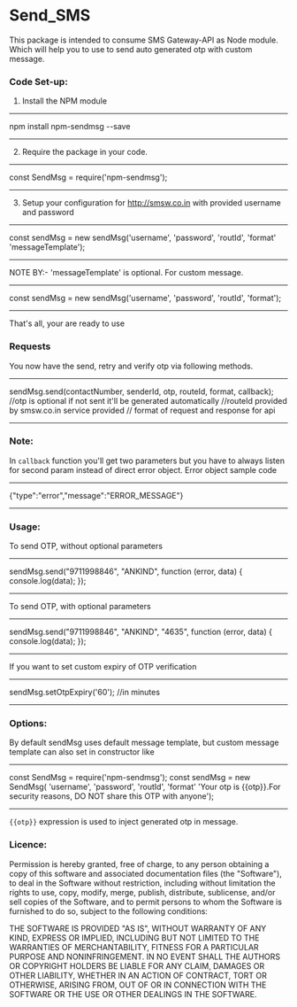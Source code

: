 # Send_SMS


This package is intended to consume SMS Gateway-API as Node module. Which will help you to use to send auto generated otp with custom message.


### Code Set-up:

1. Install the NPM module
******************************************
npm install npm-sendmsg --save
******************************************


2. Require the package in your code.
******************************************
const SendMsg = require('npm-sendmsg');
******************************************


3. Setup your configuration for http://smsw.co.in with provided username and password
**************************************************************************
const sendMsg = new sendMsg('username', 'password', 'routId', 'format' 'messageTemplate');
**************************************************************************
NOTE BY:- 'messageTemplate' is optional. For custom message.


**************************************************************************
const sendMsg = new sendMsg('username', 'password', 'routId', 'format');
**************************************************************************
That's all, your are ready to use


### Requests

You now have the send, retry and verify otp via following methods.
**************************************************************************
sendMsg.send(contactNumber, senderId, otp, routeId, format, callback); //otp is optional if not sent it'll be generated automatically
//routeId provided by smsw.co.in service provided
// format of request and response for api
**************************************************************************

### Note:

In `callback` function you'll get two parameters but you have to always listen for second param instead of direct error object.
Error object sample code
**************************************************************************
{"type":"error","message":"ERROR_MESSAGE"}
**************************************************************************


### Usage:

To send OTP, without optional parameters
**************************************************************************
sendMsg.send("9711998846", "ANKIND", function (error, data) {
  console.log(data);
});
**************************************************************************

To send OTP, with optional parameters
***********************************************************************************
sendMsg.send("9711998846", "ANKIND", "4635", function (error, data) {
  console.log(data);
});
***********************************************************************************

If you want to set custom expiry of OTP verification  
****************************************************************************************
sendMsg.setOtpExpiry('60'); //in minutes
****************************************************************************************


### Options:

By default sendMsg uses default message template, but custom message template can also set in constructor like
************************************************************************************************************************************
const SendMsg = require('npm-sendmsg');
const sendMsg = new SendMsg( 'username', 'password', 'routId', 'format' 'Your otp is {{otp}}.For security reasons, DO NOT share this OTP with anyone');
************************************************************************************************************************************

`{{otp}}` expression is used to inject generated otp in message.

### Licence:

Permission is hereby granted, free of charge, to any person obtaining a copy of this software and associated documentation files (the "Software"), to deal in the Software without restriction, including without limitation the rights to use, copy, modify, merge, publish, distribute, sublicense, and/or sell copies of the Software, and to permit persons to whom the Software is furnished to do so, subject to the following conditions:

THE SOFTWARE IS PROVIDED "AS IS", WITHOUT WARRANTY OF ANY KIND, EXPRESS OR IMPLIED, INCLUDING BUT NOT LIMITED TO THE WARRANTIES OF MERCHANTABILITY, FITNESS FOR A PARTICULAR PURPOSE AND NONINFRINGEMENT. IN NO EVENT SHALL THE AUTHORS OR COPYRIGHT HOLDERS BE LIABLE FOR ANY CLAIM, DAMAGES OR OTHER LIABILITY, WHETHER IN AN ACTION OF CONTRACT, TORT OR OTHERWISE, ARISING FROM, OUT OF OR IN CONNECTION WITH THE SOFTWARE OR THE USE OR OTHER DEALINGS IN THE SOFTWARE.

